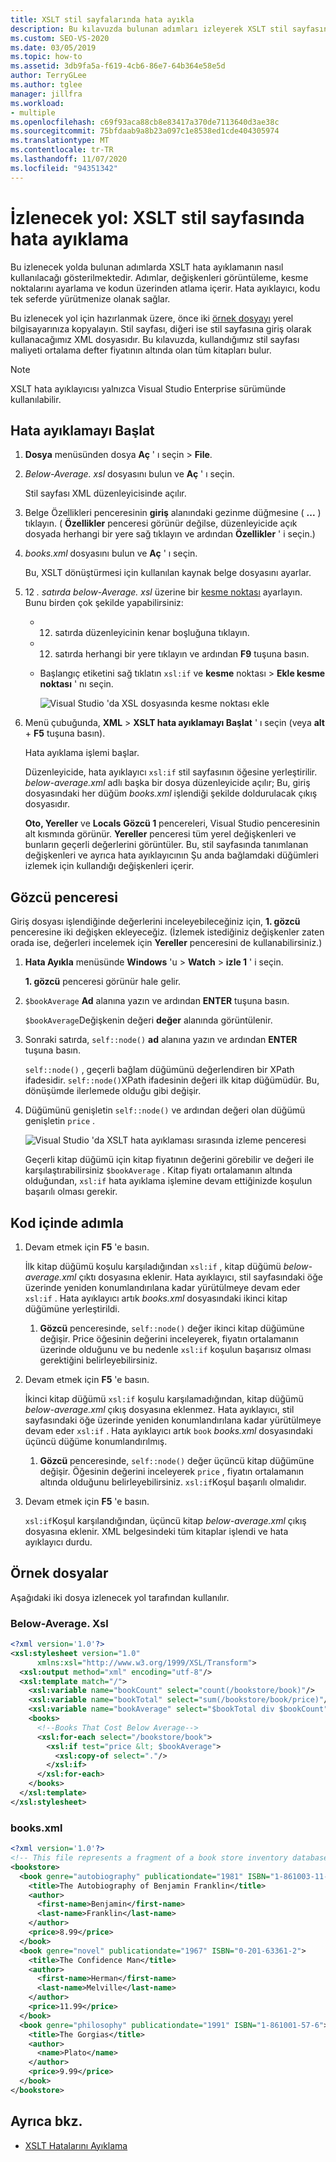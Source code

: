 ```yaml
---
title: XSLT stil sayfalarında hata ayıkla
description: Bu kılavuzda bulunan adımları izleyerek XSLT stil sayfasında hata ayıklamak için Visual Studio 'da XSLT hata ayıklayıcısı 'nı nasıl kullanacağınızı öğrenin.
ms.custom: SEO-VS-2020
ms.date: 03/05/2019
ms.topic: how-to
ms.assetid: 3db9fa5a-f619-4cb6-86e7-64b364e58e5d
author: TerryGLee
ms.author: tglee
manager: jillfra
ms.workload:
- multiple
ms.openlocfilehash: c69f93aca88cb8e83417a370de7113640d3ae38c
ms.sourcegitcommit: 75bfdaab9a8b23a097c1e8538ed1cde404305974
ms.translationtype: MT
ms.contentlocale: tr-TR
ms.lasthandoff: 11/07/2020
ms.locfileid: "94351342"
---
```

# <a name="walkthrough-debug-an-xslt-style-sheet"></a>İzlenecek yol: XSLT stil sayfasında hata ayıklama

Bu izlenecek yolda bulunan adımlarda XSLT hata ayıklamanın nasıl kullanılacağı gösterilmektedir. Adımlar, değişkenleri görüntüleme, kesme noktalarını ayarlama ve kodun üzerinden atlama içerir. Hata ayıklayıcı, kodu tek seferde yürütmenize olanak sağlar.

Bu izlenecek yol için hazırlanmak üzere, önce iki [örnek dosyayı](#sample-files) yerel bilgisayarınıza kopyalayın. Stil sayfası, diğeri ise stil sayfasına giriş olarak kullanacağımız XML dosyasıdır. Bu kılavuzda, kullandığımız stil sayfası maliyeti ortalama defter fiyatının altında olan tüm kitapları bulur.

> [!NOTE]
> XSLT hata ayıklayıcısı yalnızca Visual Studio Enterprise sürümünde kullanılabilir.

## <a name="start-debugging"></a>Hata ayıklamayı Başlat

1. **Dosya** menüsünden dosya **Aç** ' ı seçin  >  **File**.

2. *Below-Average. xsl* dosyasını bulun ve **Aç** ' ı seçin.

   Stil sayfası XML düzenleyicisinde açılır.

3. Belge Özellikleri penceresinin **giriş** alanındaki gezinme düğmesine ( **...** ) tıklayın. ( **Özellikler** penceresi görünür değilse, düzenleyicide açık dosyada herhangi bir yere sağ tıklayın ve ardından **Özellikler** ' i seçin.)

4. *books.xml* dosyasını bulun ve **Aç** ' ı seçin.

   Bu, XSLT dönüştürmesi için kullanılan kaynak belge dosyasını ayarlar.

5. 12 *. satırda below-Average. xsl* üzerine bir [kesme noktası](../debugger/using-breakpoints.md) ayarlayın. Bunu birden çok şekilde yapabilirsiniz:

   - 12. satırda düzenleyicinin kenar boşluğuna tıklayın.

   - 12. satırda herhangi bir yere tıklayın ve ardından **F9** tuşuna basın.

   - Başlangıç etiketini sağ tıklatın `xsl:if` ve **kesme** noktası  >  **Ekle kesme noktası** ' nı seçin.

      ![Visual Studio 'da XSL dosyasında kesme noktası ekle](media/insert-breakpoint.PNG)

6. Menü çubuğunda, **XML**  >  **XSLT hata ayıklamayı Başlat** ' ı seçin (veya **alt** + **F5** tuşuna basın).

   Hata ayıklama işlemi başlar.

   Düzenleyicide, hata ayıklayıcı `xsl:if` stil sayfasının öğesine yerleştirilir. *below-average.xml* adlı başka bir dosya düzenleyicide açılır; Bu, giriş dosyasındaki her düğüm *books.xml* işlendiği şekilde doldurulacak çıkış dosyasıdır.

   **Oto, Yereller** ve **Locals** **Gözcü 1** pencereleri, Visual Studio penceresinin alt kısmında görünür. **Yereller** penceresi tüm yerel değişkenleri ve bunların geçerli değerlerini görüntüler. Bu, stil sayfasında tanımlanan değişkenleri ve ayrıca hata ayıklayıcının Şu anda bağlamdaki düğümleri izlemek için kullandığı değişkenleri içerir.

## <a name="watch-window"></a>Gözcü penceresi

Giriş dosyası işlendiğinde değerlerini inceleyebileceğiniz için, **1. gözcü** penceresine iki değişken ekleyeceğiz. (İzlemek istediğiniz değişkenler zaten orada ise, değerleri incelemek için **Yereller** penceresini de kullanabilirsiniz.)

1. **Hata Ayıkla** menüsünde **Windows** 'u  >  **Watch**  >  **izle 1** ' i seçin.

   **1. gözcü** penceresi görünür hale gelir.

2. `$bookAverage` **Ad** alanına yazın ve ardından **ENTER** tuşuna basın.

   `$bookAverage`Değişkenin değeri **değer** alanında görüntülenir.

3. Sonraki satırda, `self::node()` **ad** alanına yazın ve ardından **ENTER** tuşuna basın.

   `self::node()` , geçerli bağlam düğümünü değerlendiren bir XPath ifadesidir. `self::node()`XPath ifadesinin değeri ilk kitap düğümüdür. Bu, dönüşümde ilerlemede olduğu gibi değişir.

4. Düğümünü genişletin `self::node()` ve ardından değeri olan düğümü genişletin `price` .

   ![Visual Studio 'da XSLT hata ayıklaması sırasında izleme penceresi](media/xslt-debugging-watch-window.png)

   Geçerli kitap düğümü için kitap fiyatının değerini görebilir ve değeri ile karşılaştırabilirsiniz `$bookAverage` . Kitap fiyatı ortalamanın altında olduğundan, `xsl:if` hata ayıklama işlemine devam ettiğinizde koşulun başarılı olması gerekir.

## <a name="step-through-the-code"></a>Kod içinde adımla

1. Devam etmek için **F5** 'e basın.

   İlk kitap düğümü koşulu karşıladığından `xsl:if` , kitap düğümü *below-average.xml* çıktı dosyasına eklenir. Hata ayıklayıcı, stil sayfasındaki öğe üzerinde yeniden konumlandırılana kadar yürütülmeye devam eder `xsl:if` . Hata ayıklayıcı artık *books.xml* dosyasındaki ikinci kitap düğümüne yerleştirildi.

   1. **Gözcü** penceresinde, `self::node()` değer ikinci kitap düğümüne değişir. Price öğesinin değerini inceleyerek, fiyatın ortalamanın üzerinde olduğunu ve bu nedenle `xsl:if` koşulun başarısız olması gerektiğini belirleyebilirsiniz.

2. Devam etmek için **F5** 'e basın.

   İkinci kitap düğümü `xsl:if` koşulu karşılamadığından, kitap düğümü *below-average.xml* çıkış dosyasına eklenmez. Hata ayıklayıcı, stil sayfasındaki öğe üzerinde yeniden konumlandırılana kadar yürütülmeye devam eder `xsl:if` . Hata ayıklayıcı artık `book` *books.xml* dosyasındaki üçüncü düğüme konumlandırılmış.

   1. **Gözcü** penceresinde, `self::node()` değer üçüncü kitap düğümüne değişir. Öğesinin değerini inceleyerek `price` , fiyatın ortalamanın altında olduğunu belirleyebilirsiniz. `xsl:if`Koşul başarılı olmalıdır.

3. Devam etmek için **F5** 'e basın.

   `xsl:if`Koşul karşılandığından, üçüncü kitap *below-average.xml* çıkış dosyasına eklenir. XML belgesindeki tüm kitaplar işlendi ve hata ayıklayıcı durdu.

## <a name="sample-files"></a>Örnek dosyalar

Aşağıdaki iki dosya izlenecek yol tarafından kullanılır.

### <a name="below-averagexsl"></a>Below-Average. Xsl

```xml
<?xml version='1.0'?>
<xsl:stylesheet version="1.0"
      xmlns:xsl="http://www.w3.org/1999/XSL/Transform">
  <xsl:output method="xml" encoding="utf-8"/>
  <xsl:template match="/">
    <xsl:variable name="bookCount" select="count(/bookstore/book)"/>
    <xsl:variable name="bookTotal" select="sum(/bookstore/book/price)"/>
    <xsl:variable name="bookAverage" select="$bookTotal div $bookCount"/>
    <books>
      <!--Books That Cost Below Average-->
      <xsl:for-each select="/bookstore/book">
        <xsl:if test="price &lt; $bookAverage">
          <xsl:copy-of select="."/>
        </xsl:if>
      </xsl:for-each>
    </books>
  </xsl:template>
</xsl:stylesheet>
```

### <a name="booksxml"></a>books.xml

```xml
<?xml version='1.0'?>
<!-- This file represents a fragment of a book store inventory database -->
<bookstore>
  <book genre="autobiography" publicationdate="1981" ISBN="1-861003-11-0">
    <title>The Autobiography of Benjamin Franklin</title>
    <author>
      <first-name>Benjamin</first-name>
      <last-name>Franklin</last-name>
    </author>
    <price>8.99</price>
  </book>
  <book genre="novel" publicationdate="1967" ISBN="0-201-63361-2">
    <title>The Confidence Man</title>
    <author>
      <first-name>Herman</first-name>
      <last-name>Melville</last-name>
    </author>
    <price>11.99</price>
  </book>
  <book genre="philosophy" publicationdate="1991" ISBN="1-861001-57-6">
    <title>The Gorgias</title>
    <author>
      <name>Plato</name>
    </author>
    <price>9.99</price>
  </book>
</bookstore>
```

## <a name="see-also"></a>Ayrıca bkz.

- [XSLT Hatalarını Ayıklama](../xml-tools/debugging-xslt.md)
